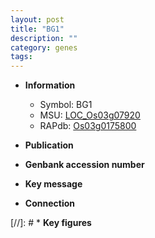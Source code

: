 ```yaml
---
layout: post
title: "BG1"
description: ""
category: genes
tags: 
---
```


* **Information**  
    + Symbol: BG1  
    + MSU: [LOC_Os03g07920](http://rice.uga.edu/cgi-bin/ORF_infopage.cgi?orf=LOC_Os03g07920)  
    + RAPdb: [Os03g0175800](http://rapdb.dna.affrc.go.jp/viewer/gbrowse_details/irgsp1?name=Os03g0175800)  

* **Publication**  

* **Genbank accession number**  

* **Key message**  

* **Connection**  

[//]: # * **Key figures**  


